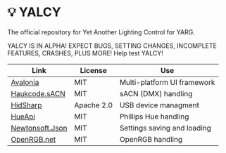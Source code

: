 # 💡 YALCY
The official repository for Yet Another Lighting Control for YARG.

YALCY IS IN ALPHA! EXPECT BUGS, SETTING CHANGES, INCOMPLETE FEATURES, CRASHES, PLUS MORE!
Help test YALCY!


| Link | License | Use |
| --- | --- | --- |
|[Avalonia](https://github.com/AvaloniaUI/Avalonia)|MIT|Multi-platform UI framework|
|[Haukcode.sACN](https://github.com/HakanL/Haukcode.sACN)|MIT|sACN (DMX) handling|
|[HidSharp](https://github.com/IntergatedCircuits/HidSharp)|Apache 2.0|USB device managment|
|[HueApi](https://github.com/michielpost/Q42.HueApi)|MIT|Phillips Hue handling|
|[Newtonsoft.Json](https://github.com/JamesNK/Newtonsoft.Json)|MIT|Settings saving and loading|
|[OpenRGB.net](https://github.com/diogotr7/OpenRGB.NET)|MIT|OpenRGB handling|

